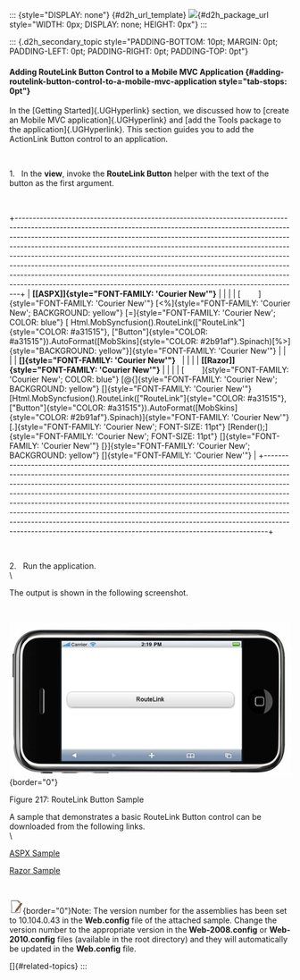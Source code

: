 ::: {style="DISPLAY: none"}
[](ms-xhelp:///?Id=d2h_url_template){#d2h_url_template} ![](!package_url!){#d2h_package_url style="WIDTH: 0px; DISPLAY: none; HEIGHT: 0px"}
:::

::: {.d2h_secondary_topic style="PADDING-BOTTOM: 10pt; MARGIN: 0pt; PADDING-LEFT: 0pt; PADDING-RIGHT: 0pt; PADDING-TOP: 0pt"}
#### Adding RouteLink Button Control to a Mobile MVC Application {#adding-routelink-button-control-to-a-mobile-mvc-application style="tab-stops: 0pt"}

In the [Getting Started]{.UGHyperlink} section, we discussed how to [create an Mobile MVC application]{.UGHyperlink} and [add the Tools package to the application]{.UGHyperlink}. This section guides you to add the ActionLink Button control to an application.

 

1.   In the **view**, invoke the **RouteLink Button** helper with the text of the button as the first argument.

 

+-------------------------------------------------------------------------------------------------------------------------------------------------------------------------------------------------------------------------------------------------------------------------------------------------------------------------------------------------------------------------------------------------------------------------------------------------------------------------------------------------------------------------------------------------------------------------------------------------------------------------------------------------+
| **[\[ASPX\]]{style="FONT-FAMILY: 'Courier New'"}**                                                                                                                                                                                                                                                                                                                                                                                                                                                                                                                                                                                              |
|                                                                                                                                                                                                                                                                                                                                                                                                                                                                                                                                                                                                                                                 |
| [        ]{style="FONT-FAMILY: 'Courier New'"} [\<%]{style="FONT-FAMILY: 'Courier New'; BACKGROUND: yellow"} [=]{style="FONT-FAMILY: 'Courier New'; COLOR: blue"} [ Html.MobSyncfusion().RouteLink([\"RouteLink\"]{style="COLOR: #a31515"}, [\"Button\"]{style="COLOR: #a31515"}).AutoFormat([MobSkins]{style="COLOR: #2b91af"}.Spinach)[%\>]{style="BACKGROUND: yellow"}]{style="FONT-FAMILY: 'Courier New'"}                                                                                                                                                                                                                                  |
|                                                                                                                                                                                                                                                                                                                                                                                                                                                                                                                                                                                                                                                 |
| **[]{style="FONT-FAMILY: 'Courier New'"}**                                                                                                                                                                                                                                                                                                                                                                                                                                                                                                                                                                                                      |
|                                                                                                                                                                                                                                                                                                                                                                                                                                                                                                                                                                                                                                                 |
| **[\[Razor\]]{style="FONT-FAMILY: 'Courier New'"}**                                                                                                                                                                                                                                                                                                                                                                                                                                                                                                                                                                                             |
|                                                                                                                                                                                                                                                                                                                                                                                                                                                                                                                                                                                                                                                 |
| [        ]{style="FONT-FAMILY: 'Courier New'; COLOR: blue"} [\@{]{style="FONT-FAMILY: 'Courier New'; BACKGROUND: yellow"} []{style="FONT-FAMILY: 'Courier New'"} [Html.MobSyncfusion().RouteLink([\"RouteLink\"]{style="COLOR: #a31515"}, [\"Button\"]{style="COLOR: #a31515"}).AutoFormat([MobSkins]{style="COLOR: #2b91af"}.Spinach)]{style="FONT-FAMILY: 'Courier New'"} [.]{style="FONT-FAMILY: 'Courier New'; FONT-SIZE: 11pt"} [Render();]{style="FONT-FAMILY: 'Courier New'; FONT-SIZE: 11pt"} []{style="FONT-FAMILY: 'Courier New'"} [}]{style="FONT-FAMILY: 'Courier New'; BACKGROUND: yellow"} []{style="FONT-FAMILY: 'Courier New'"} |
+-------------------------------------------------------------------------------------------------------------------------------------------------------------------------------------------------------------------------------------------------------------------------------------------------------------------------------------------------------------------------------------------------------------------------------------------------------------------------------------------------------------------------------------------------------------------------------------------------------------------------------------------------+

 

2.   Run the application.\
\

The output is shown in the following screenshot.

 

![Description: C:\\Users\\thivyak\\Desktop\\route.png](ImagesExt/image103_93.jpg){border="0"}

Figure 217: RouteLink Button Sample

A sample that demonstrates a basic RouteLink Button control can be downloaded from the following links.\
\

[ASPX Sample](../../../../../../../thivyak/Desktop/RouteLink%20-%20ASPX.zip)

[Razor Sample](../../../../../../../thivyak/Desktop/RouteLink%20-%20Razor.zip)

 

![](ImagesExt/image103_4.jpg){border="0"}Note: The version number for the assemblies has been set to 10.104.0.43 in the **Web.config** file of the attached sample. Change the version number to the appropriate version in the **Web-2008.config** or **Web-2010.config** files (available in the root directory) and they will automatically be updated in the **Web.config** file.

[]{#related-topics}
:::
